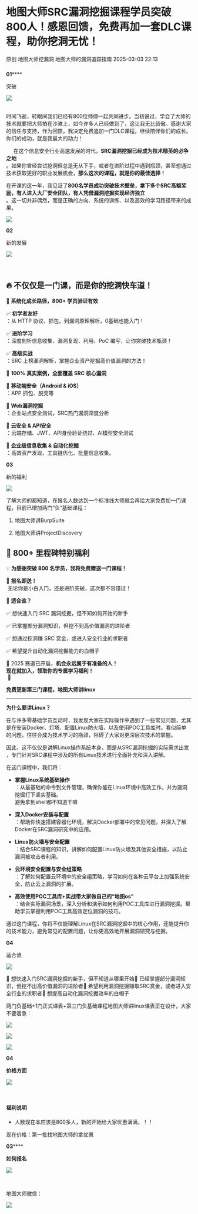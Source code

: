 #  地图大师SRC漏洞挖掘课程学员突破800人！感恩回馈，免费再加一套DLC课程，助你挖洞无忧！   
原创 地图大师挖漏洞  地图大师的漏洞追踪指南   2025-03-03 22:13  
  
###   
  
**01******  
  
突破  
  
![](https://mmbiz.qpic.cn/mmbiz_jpg/GHet7yDwHiaNgjJhq0X1MBVREAiag5XFqcS6aZGzBicpUo3SMP8eSYIInn5j2sLCkHPG6qbAepasiakJ6XTpnq5pEA/640?wx_fmt=jpeg&from=appmsg "")  
  
  
      
时间飞逝，转眼间我们已经有800位师傅一起共同进步。当初说过，学会了大师的技术就要把大师拍在沙滩上，如今许多人已经做到了，这让我无比骄傲。感谢大家的信任与支持，作为回馈，我决定免费追加一门DLC课程，继续陪伴你们的成长。你们的成功，就是我最大的动力！  
  
     在这个信息安全行业高速发展的时代，**SRC漏洞挖掘已经成为技术精英的必争之地**  
。如果你曾经尝试挖洞但总是无从下手，或者在进阶过程中遇到瓶颈，甚至想通过技术获取更好的职业发展机会，**那么这次的课程，就是你的最佳选择！**  
  
在开课的这一年，我见证了**800名学员成功突破技术壁垒，拿下多个SRC高额奖励，有人进入大厂安全团队，有人凭借漏洞挖掘实现经济独立**  
。这一切并非偶然，而是正确的方向、系统的训练、以及高效的学习路径带来的成果。  
  
  
![](https://mmbiz.qpic.cn/mmbiz_png/GHet7yDwHiaMhHsSSSvZJCOzyMvBwoial077YSC3E3myZBAm95uW23gScM6NY8aciaxRnNKKyOrtzZicxCdRRgBAOg/640?wx_fmt=png&from=appmsg "")  
  
  
**02**  
  
新的发展  
  
![](https://mmbiz.qpic.cn/mmbiz_jpg/GHet7yDwHiaNgjJhq0X1MBVREAiag5XFqcS6aZGzBicpUo3SMP8eSYIInn5j2sLCkHPG6qbAepasiakJ6XTpnq5pEA/640?wx_fmt=jpeg&from=appmsg "")  
  
  
       
## 🔥 不仅仅是一门课，而是你的挖洞快车道！  
  
🎯 **系统化成长路径，800+ 学员验证有效**  
  
✅ **初学者友好**  
：从 HTTP 协议、抓包，到漏洞原理解析，0基础也能入门！  
  
✅ **进阶学习**  
：深度剖析信息收集、漏洞复现、利用、PoC 编写，让你突破技术瓶颈！  
  
✅ **高级实战**  
：SRC 上榜漏洞解析，掌握企业资产挖掘高价值漏洞的方法！  
  
🎯 **100% 真实案例，全面覆盖 SRC 核心漏洞**  
  
🔹 **移动端安全（Android & iOS）**  
：APP 抓包、脱壳等  
  
🔹 **Web漏洞挖掘**  
：企业站点安全测试，SRC热门漏洞深度分析  
  
🔹 **云安全 & API安全**  
：云端存储、JWT、API身份验证绕过、AI模型安全测试  
  
🔹 **企业级信息收集 & 自动化挖掘**  
：高效资产发现、工具链优化、批量信息收集。  
  
  
**03**  
  
新的福利  
  
![](https://mmbiz.qpic.cn/mmbiz_jpg/GHet7yDwHiaNgjJhq0X1MBVREAiag5XFqcS6aZGzBicpUo3SMP8eSYIInn5j2sLCkHPG6qbAepasiakJ6XTpnq5pEA/640?wx_fmt=jpeg&from=appmsg "")  
  
  
了解大师的都知道，在报名人数达到一个标准线大师就会再给大家免费加一门课程，目前已增加两门“负”基础课程：  
  
  
1. 地图大师讲BurpSuite  
  
2. 地图大师讲ProjectDiscovery  
  
## 🎁 800+ 里程碑特别福利  
  
💡 **为感谢突破 800 名学员，我将免费赠送一门课程！**  
  
📢 **报名即送！**  
 无论你是小白入门，还是进阶突破，这次都不容错过！  
  
🎯 **适合谁？**  
  
✅ 想快速入门 SRC 漏洞挖掘，但不知如何开始的新手  
  
✅ 已掌握部分漏洞知识，但挖不到高价值漏洞的进阶者  
  
✅ 想通过挖洞赚 SRC 赏金，或进入安全行业的求职者  
  
✅ 希望提升自动化漏洞挖掘能力的白帽子  
  
📌 2025 赛道已开启，**机会永远属于有准备的人！**  
**现在就加入，领取你的专属学习福利！**  
 🚀  
  
  
**免费更新第三门课程，地图大师讲linux**  
  
****  
**为什么要讲Linux？**  
  
在与许多零基础学员互动时，我发现大家在实际操作中遇到了一些常见问题，尤其是在安装Docker、灯塔、配置Linux防火墙，以及使用POC工具库时。看似简单的问题，往往会成为技术学习的瓶颈，阻碍了大家对更深层次技术的掌握。  
  
因此，这不仅仅是讲解Linux操作系统本身，而是从SRC漏洞挖掘的实际需求出发  
，专门针对SRC课程中涉及的所有Linux技术进行全面补充和深入讲解。  
  
在这门课程中，我们将：  
- **掌握Linux系统基础操作**  
：从最基础的命令到文件管理，确保你能在Linux环境中高效工作，并为漏洞挖掘打下坚实基础。  
避免拿到shell都不知道干嘛  
  
- **深入Docker安装与配置**  
：帮助你快速搭建容器化环境，解决Docker部署中的常见问题，并深入了解Docker在SRC漏洞研究中的应用。  
  
- **Linux防火墙与安全配置**  
：结合SRC课程的知识，讲解如何配置Linux防火墙及其他安全措施，以防止漏洞被攻击者利用。  
  
- **云环境安全配置与安全组策略**  
：了解如何配置云环境中的安全组策略，学习如何在各种云平台上加强系统安全，防止云上漏洞的扩展。  
  
- **高效使用POC工具库+实战带大家做自己的“地图os”**  
：结合实际漏洞场景，深入分析和演示如何利用POC工具库进行漏洞挖掘。帮助学员掌握利用POC工具高效定位漏洞的技巧。  
  
通过这门课程，你将不仅能理解Linux在SRC漏洞挖掘中的核心作用，还能提升你的技术能力，避免常见的配置问题，让你更高效地开展漏洞研究与挖掘。  
  
  
  
**04**  
  
适合谁  
  
![](https://mmbiz.qpic.cn/mmbiz_jpg/GHet7yDwHiaNgjJhq0X1MBVREAiag5XFqcS6aZGzBicpUo3SMP8eSYIInn5j2sLCkHPG6qbAepasiakJ6XTpnq5pEA/640?wx_fmt=jpeg&from=appmsg "")  
  
  
  
🎯 想快速入门SRC漏洞挖掘的新手，但不知道从哪里开始🎯 已经掌握部分漏洞知识，但挖不出高价值漏洞的进阶者🎯 希望利用漏洞挖掘赚取SRC赏金，或者进入安全行业的求职者🎯 想提高自动化漏洞挖掘效率的白帽子  
  
  
两门负基础+1门正式课表+第三门负基础课程地图大师讲linux课表正在设计，大家不要着急：  
  
  
![](https://mmbiz.qpic.cn/mmbiz_png/GHet7yDwHiaPPNVxfo7AhnfibxlK7RVMicSffQKK0sN0ombTyoCLicaesNPtDpRVr430XdeRW0FluvmXpyM6xYr4AA/640?wx_fmt=png&from=appmsg "")  
  
  
![](https://mmbiz.qpic.cn/mmbiz_png/GHet7yDwHiaPPNVxfo7AhnfibxlK7RVMicSeV0Wxic8rB6SE7vg6vylXnMj8uHxEnJr8vHGKjeVMv6Qn7CoqnmoF4A/640?wx_fmt=png&from=appmsg "")  
  
  
![](https://mmbiz.qpic.cn/mmbiz_png/GHet7yDwHiaPPNVxfo7AhnfibxlK7RVMicSRjSULyEyhhGgThF4M9E2mIGxmeUBN69PxAauzbnnC5Ficx6WAyfWNUg/640?wx_fmt=png&from=appmsg "")  
  
  
  
  
  
**04**  
  
**价格方面**  
  
![](https://mmbiz.qpic.cn/mmbiz_jpg/GHet7yDwHiaNgjJhq0X1MBVREAiag5XFqcS6aZGzBicpUo3SMP8eSYIInn5j2sLCkHPG6qbAepasiakJ6XTpnq5pEA/640?wx_fmt=jpeg&from=appmsg "")  
  
  
     
#### 福利说明  
- 人数现在本应该是800多人，新的开始给大家优惠满满，！！  
  
  
现在价格：第一批找地图大师的拿优惠  
  
  
  
**03******  
  
**如何报名**  
  
![](https://mmbiz.qpic.cn/mmbiz_jpg/GHet7yDwHiaNgjJhq0X1MBVREAiag5XFqcS6aZGzBicpUo3SMP8eSYIInn5j2sLCkHPG6qbAepasiakJ6XTpnq5pEA/640?wx_fmt=jpeg&from=appmsg "")  
  
  
       
  
地图大师微信：  
  
  
![](https://mmbiz.qpic.cn/mmbiz_png/GHet7yDwHiaPs6YYV2NFpVibHiaaicDWbZph5d2TskHKKG0JPQvPxceiacFZr4Rjiaa1aqvu3EmhADPPzqbTyF6CI8ibw/640?wx_fmt=other&from=appmsg&tp=webp&wxfrom=5&wx_lazy=1&wx_co=1 "")  
  
  
